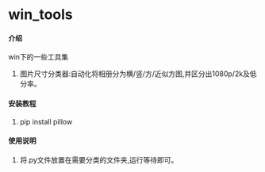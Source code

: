 # win_tools

#### 介绍
win下的一些工具集
1. 图片尺寸分类器:自动化将相册分为横/竖/方/近似方图,并区分出1080p/2k及低分率。


#### 安装教程
1.  pip install pillow

#### 使用说明

1.  将.py文件放置在需要分类的文件夹,运行等待即可。
